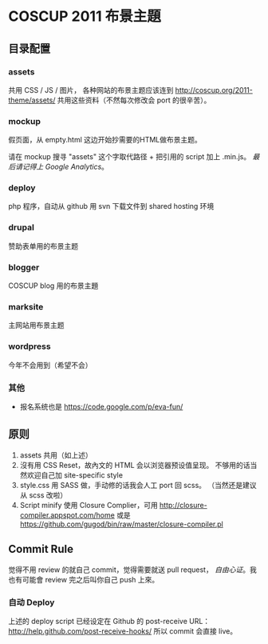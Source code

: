 COSCUP 2011 布景主題
===================

## 目录配置

### assets

共用 CSS / JS / 图片，
各种网站的布景主题应该连到 http://coscup.org/2011-theme/assets/
共用这些资料（不然每次修改会 port 的很辛苦）。

### mockup

假页面，从 empty.html 这边开始抄需要的HTML做布景主题。

请在 mockup 搜寻 "assets" 这个字取代路径 + 把引用的 script 加上 .min.js。
*最后请记得上 Google Analytics*。

### deploy

php 程序，自动从 github 用 svn 下载文件到 shared hosting 环境

### drupal

赞助表单用的布景主题

### blogger

COSCUP blog 用的布景主題

### marksite

主网站用布景主题

### wordpress

今年不会用到（希望不会）

### 其他

* 报名系统也是 https://code.google.com/p/eva-fun/

## 原则

1. assets 共用（如上述）
2. 沒有用 CSS Reset，故內文的 HTML 会以浏览器预设值呈现。
不够用的话当然欢迎自己加 site-specific style
3. style.css 用 SASS 做，手动修的话我会人工 port 回 scss。
（当然还是建议从 scss 改啦）
4. Script minify 使用 Closure Complier，可用 http://closure-compiler.appspot.com/home 
或是 https://github.com/gugod/bin/raw/master/closure-compiler.pl

## Commit Rule

觉得不用 review 的就自己 commit，觉得需要就送 pull request，
*自由心证*。我也有可能會 review 完之后叫你自己 push 上來。

### 自动 Deploy

上述的 deploy script 已经设定在 Github 的 post-receive URL：
http://help.github.com/post-receive-hooks/
所以 commit 会直接 live。